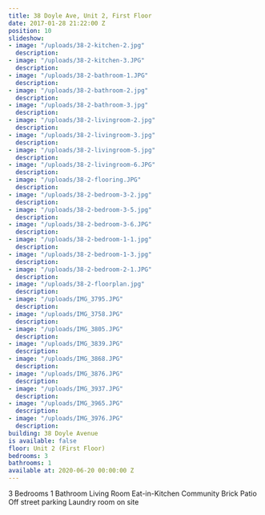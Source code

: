```yaml
---
title: 38 Doyle Ave, Unit 2, First Floor
date: 2017-01-28 21:22:00 Z
position: 10
slideshow:
- image: "/uploads/38-2-kitchen-2.jpg"
  description: 
- image: "/uploads/38-2-kitchen-3.JPG"
  description: 
- image: "/uploads/38-2-bathroom-1.JPG"
  description: 
- image: "/uploads/38-2-bathroom-2.jpg"
  description: 
- image: "/uploads/38-2-bathroom-3.jpg"
  description: 
- image: "/uploads/38-2-livingroom-2.jpg"
  description: 
- image: "/uploads/38-2-livingroom-3.jpg"
  description: 
- image: "/uploads/38-2-livingroom-5.jpg"
  description: 
- image: "/uploads/38-2-livingroom-6.JPG"
  description: 
- image: "/uploads/38-2-flooring.JPG"
  description: 
- image: "/uploads/38-2-bedroom-3-2.jpg"
  description: 
- image: "/uploads/38-2-bedroom-3-5.jpg"
  description: 
- image: "/uploads/38-2-bedroom-3-6.JPG"
  description: 
- image: "/uploads/38-2-bedroom-1-1.jpg"
  description: 
- image: "/uploads/38-2-bedroom-1-3.jpg"
  description: 
- image: "/uploads/38-2-bedroom-2-1.JPG"
  description: 
- image: "/uploads/38-2-floorplan.jpg"
  description: 
- image: "/uploads/IMG_3795.JPG"
  description: 
- image: "/uploads/IMG_3758.JPG"
  description: 
- image: "/uploads/IMG_3805.JPG"
  description: 
- image: "/uploads/IMG_3839.JPG"
  description: 
- image: "/uploads/IMG_3868.JPG"
  description: 
- image: "/uploads/IMG_3876.JPG"
  description: 
- image: "/uploads/IMG_3937.JPG"
  description: 
- image: "/uploads/IMG_3965.JPG"
  description: 
- image: "/uploads/IMG_3976.JPG"
  description: 
building: 38 Doyle Avenue
is available: false
floor: Unit 2 (First Floor)
bedrooms: 3
bathrooms: 1
available at: 2020-06-20 00:00:00 Z
---
```


3 Bedrooms
1 Bathroom
Living Room
Eat-in-Kitchen
Community Brick Patio
Off street parking
Laundry room on site